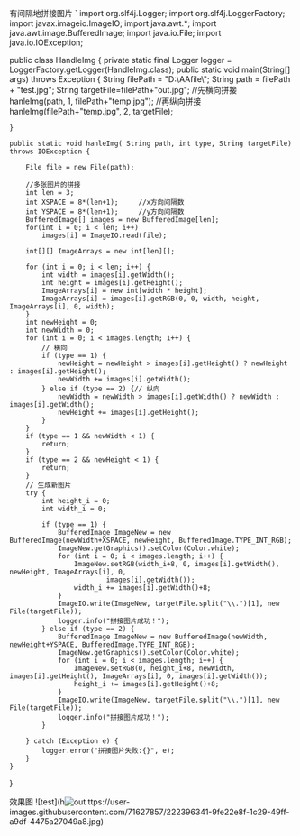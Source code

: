 有间隔地拼接图片
`
import org.slf4j.Logger;
import org.slf4j.LoggerFactory;
import javax.imageio.ImageIO;
import java.awt.*;
import java.awt.image.BufferedImage;
import java.io.File;
import java.io.IOException;

public class HandleImg {
    private static final Logger logger = LoggerFactory.getLogger(HandleImg.class);
    public static void main(String[] args) throws Exception {
        String filePath = "D:\\AAfile\\";
        String path = filePath + "test.jpg";
        String targetFile=filePath+"out.jpg";
        //先横向拼接
        hanleImg(path,  1, filePath+"temp.jpg");
        //再纵向拼接
        hanleImg(filePath+"temp.jpg",  2, targetFile);

    }

    public static void hanleImg( String path, int type, String targetFile) throws IOException {

        File file = new File(path);

        //多张图片的拼接
        int len = 3;
        int XSPACE = 8*(len+1);     //x方向间隔数
        int YSPACE = 8*(len+1);     //y方向间隔数
        BufferedImage[] images = new BufferedImage[len];
        for(int i = 0; i < len; i++)
            images[i] = ImageIO.read(file);

        int[][] ImageArrays = new int[len][];

        for (int i = 0; i < len; i++) {
            int width = images[i].getWidth();
            int height = images[i].getHeight();
            ImageArrays[i] = new int[width * height];
            ImageArrays[i] = images[i].getRGB(0, 0, width, height, ImageArrays[i], 0, width);
        }
        int newHeight = 0;
        int newWidth = 0;
        for (int i = 0; i < images.length; i++) {
            // 横向
            if (type == 1) {
                newHeight = newHeight > images[i].getHeight() ? newHeight : images[i].getHeight();
                newWidth += images[i].getWidth();
            } else if (type == 2) {// 纵向
                newWidth = newWidth > images[i].getWidth() ? newWidth : images[i].getWidth();
                newHeight += images[i].getHeight();
            }
        }
        if (type == 1 && newWidth < 1) {
            return;
        }
        if (type == 2 && newHeight < 1) {
            return;
        }
        // 生成新图片
        try {
            int height_i = 0;
            int width_i = 0;

            if (type == 1) {
                BufferedImage ImageNew = new BufferedImage(newWidth+XSPACE, newHeight, BufferedImage.TYPE_INT_RGB);
                ImageNew.getGraphics().setColor(Color.white);
                for (int i = 0; i < images.length; i++) {
                    ImageNew.setRGB(width_i+8, 0, images[i].getWidth(), newHeight, ImageArrays[i], 0,
                            images[i].getWidth());
                    width_i += images[i].getWidth()+8;
                }
                ImageIO.write(ImageNew, targetFile.split("\\.")[1], new File(targetFile));
                logger.info("拼接图片成功！");
            } else if (type == 2) {
                BufferedImage ImageNew = new BufferedImage(newWidth, newHeight+YSPACE, BufferedImage.TYPE_INT_RGB);
                ImageNew.getGraphics().setColor(Color.white);
                for (int i = 0; i < images.length; i++) {
                    ImageNew.setRGB(0, height_i+8, newWidth, images[i].getHeight(), ImageArrays[i], 0, images[i].getWidth());
                    height_i += images[i].getHeight()+8;
                }
                ImageIO.write(ImageNew, targetFile.split("\\.")[1], new File(targetFile));
                logger.info("拼接图片成功！");
            }

        } catch (Exception e) {
            logger.error("拼接图片失败:{}", e);
        }
    }

}

效果图
![test](h![out](https://user-images.githubusercontent.com/71627857/222396358-94a27db8-1303-4767-96b7-fcd5b1a26beb.jpg)
ttps://user-images.githubusercontent.com/71627857/222396341-9fe22e8f-1c29-49ff-a9df-4475a27049a8.jpg)

